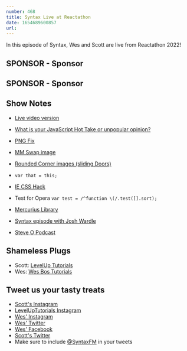 ```yaml
---
number: 468
title: Syntax Live at Reactathon
date: 1654689600857
url: 
---
```


In this episode of Syntax, Wes and Scott are live from Reactathon 2022!

## SPONSOR  - Sponsor

## SPONSOR - Sponsor

## Show Notes

* [Live video version](https://www.youtube.com/watch?v=PXO0iopa5QI)

* [What is your JavaScript Hot Take or unpopular opinion?](https://twitter.com/wesbos/status/1520074336463429637?s=21&t=mO9-2O0DO5fZ-uycIIbIcg)

* [PNG Fix](https://s3.us-west-2.amazonaws.com/secure.notion-static.com/7eaa615a-4f84-4f56-9183-552cac4a5609/Untitled.png?X-Amz-Algorithm=AWS4-HMAC-SHA256&X-Amz-Content-Sha256=UNSIGNED-PAYLOAD&X-Amz-Credential=AKIAT73L2G45EIPT3X45%2F20220606%2Fus-west-2%2Fs3%2Faws4_request&X-Amz-Date=20220606T214149Z&X-Amz-Expires=86400&X-Amz-Signature=2fa8be31a737a4a682db588382392c610b9ebb0b55036c977ffb6ae7a97d6356&X-Amz-SignedHeaders=host&response-content-disposition=filename%20%3D%22Untitled.png%22&x-id=GetObject)
* [MM Swap image](https://s3.us-west-2.amazonaws.com/secure.notion-static.com/e87aa8f9-0a24-4fa5-ad56-346e58e9c079/Untitled.png?X-Amz-Algorithm=AWS4-HMAC-SHA256&X-Amz-Content-Sha256=UNSIGNED-PAYLOAD&X-Amz-Credential=AKIAT73L2G45EIPT3X45%2F20220606%2Fus-west-2%2Fs3%2Faws4_request&X-Amz-Date=20220606T214119Z&X-Amz-Expires=86400&X-Amz-Signature=00eeacc735b72e354c23e37fdb69f011a9dc6160906bf9b83ab2c279c8d47801&X-Amz-SignedHeaders=host&response-content-disposition=filename%20%3D%22Untitled.png%22&x-id=GetObject)
* [Rounded Corner images (sliding Doors)](https://s3.us-west-2.amazonaws.com/secure.notion-static.com/746c04de-b14d-445c-9d4d-0897989affa0/Untitled.png?X-Amz-Algorithm=AWS4-HMAC-SHA256&X-Amz-Content-Sha256=UNSIGNED-PAYLOAD&X-Amz-Credential=AKIAT73L2G45EIPT3X45%2F20220606%2Fus-west-2%2Fs3%2Faws4_request&X-Amz-Date=20220606T214210Z&X-Amz-Expires=86400&X-Amz-Signature=c221f4fbc1606ca395f6110a29908d0327d00a19ef917db6d4eea5d76d6c1ffa&X-Amz-SignedHeaders=host&response-content-disposition=filename%20%3D%22Untitled.png%22&x-id=GetObject)
* `var that = this;`
* [IE CSS Hack](https://stackoverflow.com/questions/20541306/how-to-write-a-css-hack-for-ie-11)
* Test for Opera `var test = /^function \(/.test([].sort);`

* [Mercurius Library](https://pypi.org/project/mercurius-core-library/)

* [Syntax episode with Josh Wardle](https://syntax.fm/show/430/creator-of-wordle-josh-wardle)

* [Steve O Podcast](https://www.steveo.com/pages/podcast)

## Shameless Plugs

* Scott: [LevelUp Tutorials](https://leveluptutorials.com/tutorials/keystone-js/introduction)
* Wes: [Wes Bos Tutorials](https://wesbos.com/courses)

## Tweet us your tasty treats

* [Scott's Instagram](https://www.instagram.com/stolinski/)
* [LevelUpTutorials Instagram](https://www.instagram.com/LevelUpTutorials/)
* [Wes' Instagram](https://www.instagram.com/wesbos/)
* [Wes' Twitter](https://twitter.com/wesbos)
* [Wes' Facebook](https://www.facebook.com/wesbos.developer)
* [Scott's Twitter](https://twitter.com/stolinski)
* Make sure to include [@SyntaxFM](https://twitter.com/SyntaxFM) in your tweets
